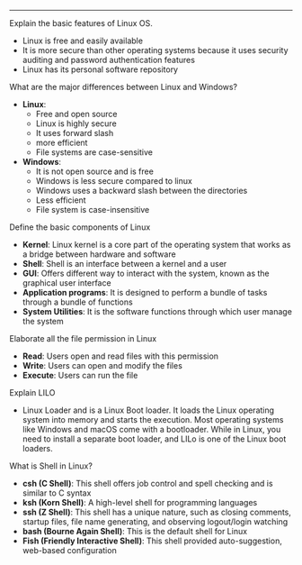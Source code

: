 ***
Explain the basic features of Linux OS.
* Linux is free and easily available
* It is more secure than other operating systems because it uses security auditing and password authentication features
* Linux has its personal software repository

What are the major differences between Linux and Windows?
* **Linux**:
	* Free and open source
	* Linux is highly secure
	* It uses forward slash
	* more efficient
	* File systems are case-sensitive
* **Windows**:
	* It is not open source and is free
	* Windows is less secure compared to linux
	* Windows uses a backward slash between the directories
	* Less efficient
	* File system is case-insensitive

Define the basic components of Linux
* **Kernel**: Linux kernel is a core part of the operating system that works as a bridge between hardware and software
* **Shell**: Shell is an interface between a kernel and a user
* **GUI**: Offers different way to interact with the system, known as the graphical user interface
* **Application programs**: It is designed to perform a bundle of tasks through a bundle of functions
* **System Utilities**: It is the software functions through which user manage the system

Elaborate all the file permission in Linux
* **Read**: Users open and read files with this permission
* **Write**: Users can open and modify the files
* **Execute**: Users can run the file

Explain LILO
* Linux Loader and is a Linux Boot loader. It loads the Linux operating system into memory and starts the execution. Most operating systems like Windows and macOS come with a bootloader. While in Linux, you need to install a separate boot loader, and LILo is one of the Linux boot loaders.

What is Shell in Linux?
* **csh (C Shell)**: This shell offers job control and spell checking and is similar to C syntax
* **ksh (Korn Shell)**: A high-level shell for programming languages
* **ssh (Z Shell)**: This shell has a unique nature, such as closing comments, startup files, file name generating, and observing logout/login watching
* **bash (Bourne Again Shell)**: This is the default shell for Linux
* **Fish (Friendly Interactive Shell)**: This shell provided auto-suggestion, web-based configuration

